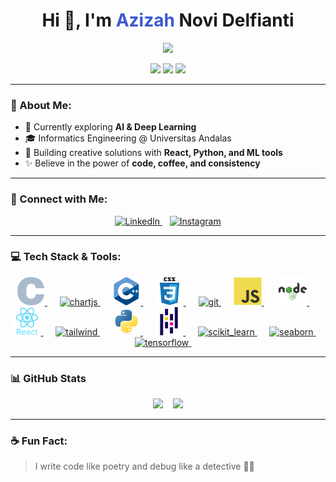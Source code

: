 <h1 align="center">Hi 👋, I'm <span style="color:#3A59D1;">Azizah</span> Novi Delfianti</h1>

<p align="center">
  <img src="https://readme-typing-svg.demolab.com?font=Fira+Code&size=20&pause=1000&color=3A59D1&center=true&vCenter=true&width=605&lines=Passionate+Frontend+Developer+and+Data+Enthusiast.;Crafting+Beautiful+Interfaces+%2B+Smart+Models.">
</p>

<p align="center">
  <img src="https://img.shields.io/badge/Machine%20Learning-%F0%9F%A4%96-blue?style=for-the-badge">
  <img src="https://img.shields.io/badge/Data%20Visualization-%F0%9F%93%8A-9b59b6?style=for-the-badge">
  <img src="https://img.shields.io/badge/Web%20Development-%F0%9F%9A%80-2ecc71?style=for-the-badge">
</p>

---

### 💫 About Me:
- 🌱 Currently exploring **AI & Deep Learning**
- 🎓 Informatics Engineering @ Universitas Andalas
- 🔭 Building creative solutions with **React, Python, and ML tools**
- ✨ Believe in the power of **code, coffee, and consistency**

---

### 🤝 Connect with Me:
<p align="center">
  <a href="https://linkedin.com/in/azizah-novi-delfianti" target="_blank">
    <img src="https://raw.githubusercontent.com/rahuldkjain/github-profile-readme-generator/master/src/images/icons/Social/linked-in-alt.svg" alt="LinkedIn" height="45" width="45"/>
  </a> &nbsp;&nbsp;
  <a href="https://instagram.com/zizahsdoc" target="_blank">
    <img src="https://raw.githubusercontent.com/rahuldkjain/github-profile-readme-generator/master/src/images/icons/Social/instagram.svg" alt="Instagram" height="45" width="45"/>
  </a>
</p>

---

### 💻 Tech Stack & Tools:
<p align="center"> 
 <a href="https://www.cprogramming.com/" target="_blank" rel="noreferrer">
    <img src="https://raw.githubusercontent.com/devicons/devicon/master/icons/c/c-original.svg" alt="c" width="45" height="45"/>
  </a> &nbsp;&nbsp;&nbsp;&nbsp;
  <a href="https://www.chartjs.org" target="_blank" rel="noreferrer">
    <img src="https://www.chartjs.org/media/logo-title.svg" alt="chartjs" width="45" height="45"/>
  </a> &nbsp;&nbsp;&nbsp;&nbsp;
  <a href="https://www.w3schools.com/cpp/" target="_blank" rel="noreferrer">
    <img src="https://raw.githubusercontent.com/devicons/devicon/master/icons/cplusplus/cplusplus-original.svg" alt="cplusplus" width="45" height="45"/>
  </a> &nbsp;&nbsp;&nbsp;&nbsp;
  <a href="https://www.w3schools.com/css/" target="_blank" rel="noreferrer">
    <img src="https://raw.githubusercontent.com/devicons/devicon/master/icons/css3/css3-original-wordmark.svg" alt="css3" width="45" height="45"/>
  </a> &nbsp;&nbsp;&nbsp;&nbsp;
  <a href="https://git-scm.com/" target="_blank" rel="noreferrer">
    <img src="https://www.vectorlogo.zone/logos/git-scm/git-scm-icon.svg" alt="git" width="45" height="45"/>
  </a> &nbsp;&nbsp;&nbsp;&nbsp;
  <a href="https://developer.mozilla.org/en-US/docs/Web/JavaScript" target="_blank" rel="noreferrer"> 
    <img src="https://raw.githubusercontent.com/devicons/devicon/master/icons/javascript/javascript-original.svg" alt="javascript" width="45" height="45"/> </a> &nbsp;&nbsp;&nbsp;&nbsp;&nbsp;
  <a href="https://nodejs.org" target="_blank" rel="noreferrer">
    <img src="https://raw.githubusercontent.com/devicons/devicon/master/icons/nodejs/nodejs-original-wordmark.svg" alt="nodejs" width="45" height="45"/>
  </a> &nbsp;&nbsp;&nbsp;&nbsp;
 
  <a href="https://reactjs.org/" target="_blank" rel="noreferrer">
    <img src="https://raw.githubusercontent.com/devicons/devicon/master/icons/react/react-original-wordmark.svg" alt="react" width="45" height="45"/>
  </a> &nbsp;&nbsp;&nbsp;&nbsp;
 
  <a href="https://tailwindcss.com/" target="_blank" rel="noreferrer">
    <img src="https://www.vectorlogo.zone/logos/tailwindcss/tailwindcss-icon.svg" alt="tailwind" width="45" height="45"/>
  </a> &nbsp;&nbsp;&nbsp;&nbsp;
   
   <a href="https://www.python.org" target="_blank" rel="noreferrer">
    <img src="https://raw.githubusercontent.com/devicons/devicon/master/icons/python/python-original.svg" alt="python" width="45" height="45"/>
  </a> &nbsp;&nbsp;&nbsp;&nbsp;
  <a href="https://pandas.pydata.org/" target="_blank" rel="noreferrer"> 
    <img src="https://raw.githubusercontent.com/devicons/devicon/2ae2a900d2f041da66e950e4d48052658d850630/icons/pandas/pandas-original.svg" alt="pandas" width="45" height="45"/> 
  </a> &nbsp;&nbsp;&nbsp;&nbsp;
  <a href="https://scikit-learn.org/" target="_blank" rel="noreferrer"> 
    <img src="https://upload.wikimedia.org/wikipedia/commons/0/05/Scikit_learn_logo_small.svg" alt="scikit_learn" width="45" height="45"/> 
  </a> &nbsp;&nbsp;&nbsp;&nbsp;
  <a href="https://seaborn.pydata.org/" target="_blank" rel="noreferrer"> <img src="https://seaborn.pydata.org/_images/logo-mark-lightbg.svg" alt="seaborn" width="45" height="45"/> 
  </a> &nbsp;&nbsp;&nbsp;
  <a href="https://www.tensorflow.org" target="_blank" rel="noreferrer">
    <img src="https://www.vectorlogo.zone/logos/tensorflow/tensorflow-icon.svg" alt="tensorflow" width="45" height="45"/>
  </a>&nbsp;&nbsp;&nbsp;&nbsp;

</p>

---

### 📊 GitHub Stats
<p align="center">
  <img src="https://github-readme-stats.vercel.app/api?username=azizahnd&show_icons=true&theme=default" height="180"/>
  &nbsp;&nbsp;
  <img src="https://github-readme-streak-stats.herokuapp.com/?user=azizahnd&" height="180"/>
</p>

<!--
<p><img align="left" src="https://github-readme-stats.vercel.app/api/top-langs?username=azizahnd&show_icons=true&locale=en&layout=compact" alt="azizahnd" /></p>
-->

---

### ☕ Fun Fact:
> I write code like poetry and debug like a detective 🕵️‍♀️

